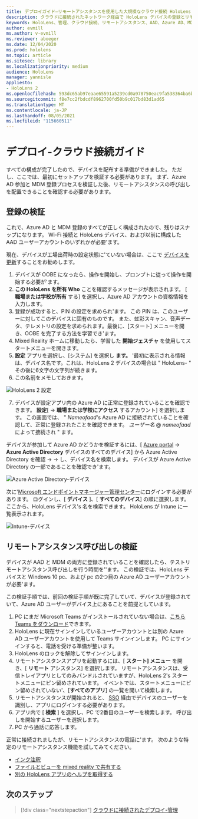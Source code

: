 ```yaml
---
title: デプロイガイド–リモートアシスタンスを使用した大規模なクラウド接続 HoloLens 2 デプロイ
description: クラウドに接続されたネットワーク経由で HoloLens デバイスの登録とリモートアシスタンスを検証する方法について説明します。
keywords: HoloLens、管理、クラウド接続、リモートアシスタンス、AAD、Azure AD、MDM、モバイルデバイス管理
author: evmill
ms.author: v-evmill
ms.reviewer: aboeger
ms.date: 12/04/2020
ms.prod: hololens
ms.topic: article
ms.sitesec: library
ms.localizationpriority: medium
audience: HoloLens
manager: yannisle
appliesto:
- HoloLens 2
ms.openlocfilehash: 593dc65ab97eaae65591a5239cd0a978750eac9fa538364ba6bbc7ef0a2a08a4
ms.sourcegitcommit: f8e7cc2fbdcdf8962700fd50b9c017bd83d1ad65
ms.translationtype: MT
ms.contentlocale: ja-JP
ms.lasthandoff: 08/05/2021
ms.locfileid: "115660511"
---
```

# <a name="deploy---cloud-connected-guide"></a>デプロイ-クラウド接続ガイド

すべての構成が完了したので、デバイスを配布する準備ができました。 ただし、ここでは、最初にセットアップを検証する必要があります。 まず、Azure AD 参加と MDM 登録プロセスを検証した後、リモートアシスタンスの呼び出しを配置できることを確認する必要があります。

## <a name="enrollment-validation"></a>登録の検証

これで、Azure AD と MDM 登録のすべてが正しく構成されたので、残りはスナップになります。 Wi-Fi 接続と HoloLens デバイス、および以前に構成した AAD ユーザーアカウントのいずれかが必要&#39;ます。

現在、デバイスが工場出荷時の設定状態に&#39;ていない場合は、ここで [デバイスを更新](/hololens/hololens-recovery#clean-reflash-the-device)することをお勧めします。

1. デバイスが OOBE になったら、操作を開始し、プロンプトに従って操作を開始する必要が&#39;ます。 
1. **この HoloLens を所有 Who** ことを確認するメッセージが表示されます。 [ **職場または学校が所有** する] を選択し、Azure AD アカウントの資格情報を入力します。
1. 登録が成功すると、PIN の設定を求められ&#39;ます。 この PIN は、このユーザーに対してこのデバイスに固有のものです。 また、虹彩スキャン、音声データ、テレメトリの設定を求められます。最後に、[スタート] メニューを開き、OOBE を完了する方法を学習でき&#39;ます。
1. Mixed Reality ホームに移動したら、学習した **開始ジェスチャ** を使用してスタートメニューを開きます。
1. **設定** アプリを選択し、[システム] を選択し **ます。** &#39;最初に表示される情報は、デバイス名です。これは、HoloLens 2 デバイスの場合は &quot; HoloLens- &quot; その後に6文字の文字列が続きます。
1. この名前をメモしておきます。

![HoloLens 2 設定](./images/hololens2-settings-about.jpg)

7. デバイスが設定アプリ内の Azure AD に正常に登録されていることを確認できます。 **設定**[   ->  **職場または学校にアクセス** するアカウント] を選択します。 この画面では、 &quot; _Nameofaad_&#39;s Azure AD に接続されていることを確認して、正常に登録されたことを確認できます。 _ユーザー名_ @ _nameofaad_ によって接続され &quot; ます。


デバイスが参加して Azure AD かどうかを検証するには、[ [Azure portal](https://portal.azure.com/#home)  ->  **Azure Active Directory** デバイスのすべてのデバイス] から Azure Active Directory を確認  ->    ->  し、デバイス名を検索します。 デバイスが Azure Active Directory の一部であることを確認でき&#39;ます。


![Azure Active Directory-デバイス](./images/aad-enrollment.png)

次に&#39;[Microsoft エンドポイントマネージャー管理センター](https://endpoint.microsoft.com/#home)にログインする必要があります。 ログインし、[ **デバイス** ]、[ **すべてのデバイス**] の順に選択します。 ここから、HoloLens デバイス&#39;s 名を検索できます。 HoloLens が Intune に一覧表示されます。

![Intune-デバイス](./images/endpoint-all-devices-enrolled.png)

## <a name="remote-assist-call-validation"></a>リモートアシスタンス呼び出しの検証

デバイスが AAD と MDM の両方に登録されていることを確認したら、テストリモートアシスタンス呼び出しを行う時間を&#39;&#39;ます。 この検証では、HoloLens デバイスと Windows 10 pc、および pc の2つ目の Azure AD ユーザーアカウントが必要&#39;ます。

この検証手順では、前回の検証手順が既に完了していて、デバイスが登録されていて、Azure AD ユーザーがデバイス上にあることを前提としています。


1. PC にまだ Microsoft Teams がインストールされていない場合は、[こちら Teams をダウンロード](https://www.microsoft.com/microsoft-365/microsoft-teams/download-app)できます。
2. HoloLens に現在サインインしているユーザーアカウントとは別の Azure AD ユーザーアカウントを使用して Teams サインインします。 PC にサインインすると、電話を受ける準備が整います。
3. HoloLens のロックを解除してサインインします。
4. リモートアシスタンスアプリを起動するには、[ **スタート] メニュー** を開き、[ **リモート** アシスタンス] を選択します。 リモートアシスタンスは、受信トレイアプリとしてのみバンドルされていますが、HoloLens 2&#39;s スタートメニューにピン留めされています。 イベントでは、スタートメニューにピン留めされていない&#39;、[**すべてのアプリ**] の一覧を開いて検索します。
5. リモートアシスタンスが開始されると、 [SSO](/azure/active-directory/manage-apps/what-is-single-sign-on) 経由でデバイスのユーザーを識別し、アプリにログインする必要があります。
6. アプリ内で [ **検索** ] を選択し、PC で2番目のユーザーを検索します。 呼び出しを開始するユーザーを選択します。
7. PC から通話に応答します。

正常に接続されましたが、リモートアシスタンスの電話に&#39;ます。 次のような特定のリモートアシスタンス機能を試してみてください。

- [インク注釈](/dynamics365/mixed-reality/remote-assist/add-annotations-hololens)
- [ファイルとビューを mixed reality で共有する](/dynamics365/mixed-reality/remote-assist/display-save-files)
- [別の HoloLens アプリのヘルプを取得する](/dynamics365/mixed-reality/remote-assist/get-help-hololens-app-hololens)

## <a name="next-step"></a>次のステップ

> [!div class="nextstepaction"]
> [クラウドに接続されたデプロイ-管理](hololens2-cloud-connected-maintain.md)